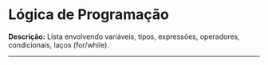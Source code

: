 # Lógica de Programação

**Descrição:** Lista envolvendo variáveis, tipos, expressões, operadores, condicionais, laços (for/while).

---
